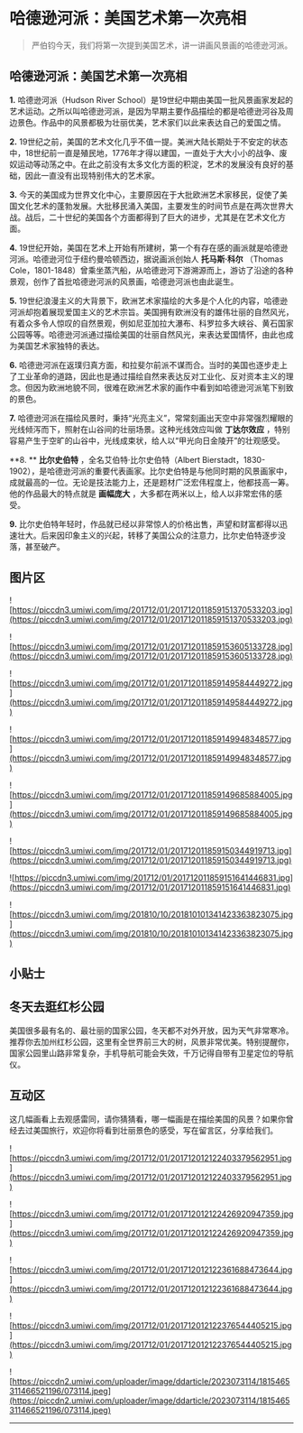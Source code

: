 # 哈德逊河派：美国艺术第一次亮相

> 严伯钧今天，我们将第一次提到美国艺术，讲一讲画风景画的哈德逊河派。

## 哈德逊河派：美国艺术第一次亮相

 **1.** 哈德逊河派（Hudson River School）是19世纪中期由美国一批风景画家发起的艺术运动。之所以叫哈德逊河派，是因为早期主要作品描绘的都是哈德逊河谷及周边景色。作品中的风景都极为壮丽优美，艺术家们以此来表达自己的爱国之情。

 **2.** 19世纪之前，美国的艺术文化几乎不值一提。美洲大陆长期处于不安定的状态中，18世纪前一直是殖民地，1776年才得以建国，一直处于大大小小的战争、废奴运动等动荡之中。在此之前没有太多文化方面的积淀，艺术的发展没有良好的基础，因此一直没有出现特别伟大的艺术家。

 **3.** 今天的美国成为世界文化中心，主要原因在于大批欧洲艺术家移民，促使了美国文化艺术的蓬勃发展。大批移民涌入美国，主要发生的时间节点是在两次世界大战。战后，二十世纪的美国各个方面都得到了巨大的进步，尤其是在艺术文化方面。

 **4.** 19世纪开始，美国在艺术上开始有所建树，第一个有存在感的画派就是哈德逊河派。哈德逊河位于纽约曼哈顿西边，据说画派创始人 **托马斯·科尔** （Thomas Cole，1801-1848）曾乘坐蒸汽船，从哈德逊河下游溯源而上，游访了沿途的各种景观，创作了首批哈德逊河派的风景画，哈德逊河派也由此诞生。

 **5.** 19世纪浪漫主义的大背景下，欧洲艺术家描绘的大多是个人化的内容，哈德逊河派却抱着展现爱国主义的艺术宗旨。美国拥有欧洲没有的雄伟壮丽的自然风光，有着众多令人惊叹的自然景观，例如尼亚加拉大瀑布、科罗拉多大峡谷、黄石国家公园等等。哈德逊河派通过描绘美国的壮丽自然风光，来表达爱国情怀，由此也成为美国艺术家独特的表达。

 **6.** 哈德逊河派在返璞归真方面，和拉斐尔前派不谋而合。当时的美国也逐步走上了工业革命的道路，因此也是通过描绘自然来表达反对工业化、反对资本主义的理念。但因为欧洲地貌不同，很难在欧洲艺术家的画作中看到如哈德逊河派笔下别致的景色。

 **7.** 哈德逊河派在描绘风景时，秉持“光亮主义”，常常刻画出天空中非常强烈耀眼的光线倾泻而下，照射在山谷间的壮丽场景。这种光线效应叫做 **丁达尔效应** ，特别容易产生于空旷的山谷中，光线成束状，给人以“甲光向日金陵开”的壮观感受。

 **8. **  **比尔史伯特** ，全名艾伯特·比尔史伯特（Albert Bierstadt，1830-1902），是哈德逊河派的重要代表画家。比尔史伯特是与他同时期的风景画家中，成就最高的一位。无论是技法能力上，还是题材广泛宏伟程度上，他都技高一筹。他的作品最大的特点就是 **画幅庞大** ，大多都在两米以上，给人以非常宏伟的感受。

 **9.** 比尔史伯特年轻时，作品就已经以非常惊人的价格出售，声望和财富都得以迅速壮大。后来因印象主义的兴起，转移了美国公众的注意力，比尔史伯特逐步没落，甚至破产。

## 图片区

![https://piccdn3.umiwi.com/img/201712/01/201712011859151370533203.jpg](https://piccdn3.umiwi.com/img/201712/01/201712011859151370533203.jpg)

![https://piccdn3.umiwi.com/img/201712/01/201712011859153605133728.jpg](https://piccdn3.umiwi.com/img/201712/01/201712011859153605133728.jpg)

![https://piccdn3.umiwi.com/img/201712/01/201712011859149584449272.jpg](https://piccdn3.umiwi.com/img/201712/01/201712011859149584449272.jpg)

![https://piccdn3.umiwi.com/img/201712/01/201712011859149948348577.jpg](https://piccdn3.umiwi.com/img/201712/01/201712011859149948348577.jpg)

![https://piccdn3.umiwi.com/img/201712/01/201712011859149685884005.jpg](https://piccdn3.umiwi.com/img/201712/01/201712011859149685884005.jpg)

![https://piccdn3.umiwi.com/img/201712/01/201712011859150344919713.jpg](https://piccdn3.umiwi.com/img/201712/01/201712011859150344919713.jpg)

![https://piccdn3.umiwi.com/img/201712/01/201712011859151641446831.jpg](https://piccdn3.umiwi.com/img/201712/01/201712011859151641446831.jpg)

![https://piccdn3.umiwi.com/img/201810/10/201810101341423363823075.jpg](https://piccdn3.umiwi.com/img/201810/10/201810101341423363823075.jpg)

## 小贴士

## 冬天去逛红杉公园

美国很多最有名的、最壮丽的国家公园，冬天都不对外开放，因为天气非常寒冷。推荐你去加州红杉公园，这里有全世界前三大的树，风景非常优美。特别提醒你，国家公园里山路非常复杂，手机导航可能会失效，千万记得自带有卫星定位的导航仪。

## 互动区

这几幅画看上去观感雷同，请你猜猜看，哪一幅画是在描绘美国的风景？如果你曾经去过美国旅行，欢迎你将看到壮丽景色的感受，写在留言区，分享给我们。

![https://piccdn3.umiwi.com/img/201712/01/201712012122403379562951.jpg](https://piccdn3.umiwi.com/img/201712/01/201712012122403379562951.jpg)

![https://piccdn3.umiwi.com/img/201712/01/201712012122426920947359.jpg](https://piccdn3.umiwi.com/img/201712/01/201712012122426920947359.jpg)

![https://piccdn3.umiwi.com/img/201712/01/201712012122361688473644.jpg](https://piccdn3.umiwi.com/img/201712/01/201712012122361688473644.jpg)

![https://piccdn3.umiwi.com/img/201712/01/201712012122376544405215.jpg](https://piccdn3.umiwi.com/img/201712/01/201712012122376544405215.jpg)

![https://piccdn2.umiwi.com/uploader/image/ddarticle/2023073114/1815465311466521196/073114.jpeg](https://piccdn2.umiwi.com/uploader/image/ddarticle/2023073114/1815465311466521196/073114.jpeg)

---
